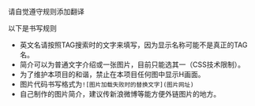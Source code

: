 请自觉遵守规则添加翻译

以下是书写规则
* 英文名请按照TAG搜索时的文字来填写，因为显示名称可能不是真正的TAG名。
* 简介可以为普通文字介绍或一张图片，目前只能选其一（CSS技术限制）。
* 为了维护本项目的和谐，禁止在本项目任何图中显示H画面。
* 图片代码书写格式为`![图片加载失败时的替换文字](图片网址)`
* 自己制作的图片简介，建议传新浪微博等能方便外链图片的地方。